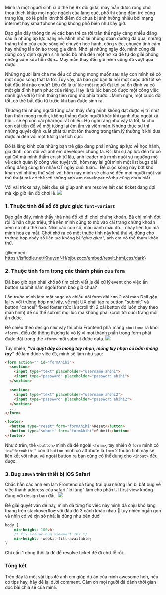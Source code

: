 Mình là một người sinh ra ở thế hệ 9x đời giữa, may mắn được rong chơi thoả thích khắp mọi ngóc ngách của làng quê, phố thị cùng đám trẻ cùng trang lứa, có lẽ phần lớn thời điểm đó chưa bị ảnh hưởng nhiều bởi mạng internet hay smartphone cũng không phổ biến như bây giờ.

Dạo gần đây thông tin về các bạn trẻ xa rời trần thế ngày càng nhiều đằng sau là những áp lực nặng nề. Mình nhớ lại những đoạn đường đã qua, những thăng trầm của cuộc sống về chuyện học hành, công việc, chuyện tình cảm hay những lần ồn ào trong gia đình. Nhớ lại những ngày đó, mình cũng đã đừng có ý định quyên sinh hoặc bỏ nhà đến một nơi xa để tự do giải phóng những cảm xúc hỗn độn... May mắn thay đến giờ mình cũng đã vượt qua được.

Những người làm cha mẹ đều có chung mong muốn sau này con mình sẽ có một cuộc sống thật là tốt.
Tuy vậy, đã bao giờ bạn tự hỏi một cuộc đời tốt sẽ bắt đầu khi nào chưa? Liệu đó là từ lúc một người đạt tới sự ổn định và có một gia đình hạnh phúc của riêng. Hay là từ lúc bạn có được một công việc danh giá với lộ trình thăng tiến rộng mở phía trước... Mình nghĩ, một cuộc đời tốt, có thể bắt đầu từ trước khi bạn được sinh ra.

Thường thì những người từng cảm thấy rằng mình không đạt được vị trí như bản thân mong muốn, không thắng được người khác khi ganh đua ngoài xã hội... sẽ ép con cái phải học rất nhiều. Họ nghĩ rằng như vậy là tốt, là cho con cái tiền đề về một tương lai êm ấm và viên mãn. Nhưng thực sự thì những quyết định xuất phát từ một tổn thương trong tâm lý thường ít khi đưa được ai đến với một tương lai tích cực.

Đó là lăng kính của những bạn trẻ gặp đang phải những áp lực về học hành, gia đình, còn đối với anh em developer chúng ta. Đôi khi sự áp lực đến từ cô gái QA mà mình thầm crush từ lâu, anh leader mà mình nuôi sự ngưỡng mộ về cách quản lý công việc tuyệt vời, hôm nay lại gửi mình một list bugs dài đằng đẵng cùng tin nhắn OT ngày cuối tuần... Để cuộc sống này bớt khô khan với những thứ sách vở, hôm nay mình sẽ chia sẻ đến mọi người một vài thủ thuật mà có thể với những anh em developer cổ thụ cũng chưa biết.

Với vài tricks này, biết đâu sẽ giúp anh em resolve hết các ticket đang đợi mà kịp giờ lên đồ chơi lễ.
![](https://images.viblo.asia/583a53bd-b466-4922-9298-2d21f05a9247.png)

### 1.  Thuộc tính để số đỡ giực giực `font-variant`
Dạo gần đây, mình thấy nhà nhà đổ xô đi chơi chứng khoán. Bà chị mình đợt rồi lỗ hẳn chục triệu, thế nên mình cũng tò mò vào cái trang chứng khoán xem nó như thế nào. Nhìn các con số, màu xanh màu đỏ... nhảy liên tục mà mình hoa cả mắt. Chợt nhớ ra có một thuộc tính này khá thú vị, dùng cho trường hợp nhảy số liên tục không bị *"giực giực"*, anh em có thể tham khảo thử.

{@embed: https://jsfiddle.net/KhuyenNH/pjbuzocx/embed/result,html,css/dark}

### 2. Thuộc tính `form` trong các thành phần của `form`
Đã bao giờ bạn phải khổ sở tìm cách viết js để xử lý event cho việc ấn button submit nằm ngoài form bao giờ chưa?

Lần trước mình làm một page có chiều dài form dài hơn 2 cái màn Dell gộp lại :v với trường hợp như vậy, về mặt UX phải tạo ra button "submit" và button "cancel" fixed footer (tức là scroll thì 2 cái button đó luôn chạy theo màn hình) để có thể submit mọi lúc mà không phải scroll tới cuối trang mới ấn được. 

Để chiều theo design như vậy thì phía Frontend phải mang `<button>` ra khỏi `<form>`, điều đó thông thường là vô lý vì mọi thành phần trong form phải được đặt trong thẻ `<form>` mới submit được data.
![](https://images.viblo.asia/9b5cd6d3-9d72-44ad-ae10-9076379eb875.png)

Tuy nhiên, ***"vỏ quýt dày có móng tay nhọn, móng tay nhọn có bấm móng tay"*** để làm được việc đó, mình sẽ làm như sau:

```html
<form action="" id="formAhihi">
  <section>
    <input type="text" placeholder="username ahihi">
    <input type="password" placeholder="password ahihi">
  </section>

  <section>
    <input type="text" placeholder="username ahihi2">
    <input type="password" placeholder="password ahihi2">
  </section>
  ...
</form>

<footer>
  <button type="reset" form="formAhihi">Reset</button>
  <button type="submit" form="formAhihi">Submit</button>
</footer>
```

Như ở trên, thẻ `<button>` mình đã để ngoài `<form>`, tuy nhiên ở `form` mình có `id="formAhihi"` còn ở `button` mình có attribute là `form` 2 thuộc tính này sẽ liên kết với nhau và ngoài button ra bạn cũng có thể dùng cho `<input>` đều được.
### 3. Bug `100vh` trên thiết bị iOS Safari
Chắc hẳn các anh em làm Frontend đã từng trải qua những lần bị bắt bug về việc thanh address của safari "lơ lửng" làm cho phần UI first view không đúng với design ban đầu.
![](https://images.viblo.asia/e1d2f1a0-8f25-4a31-9da2-b1aaf6b95e18.png)

Để giải quyết vấn đề này, mình đã từng fix việc này mình đã chịu khó lang thang trên stackoverflow với đâu đó 3 cách khác nhau 🤣 tuy nhiên ngắn gọn và nhìn có vẻ xịn sò nhất là dùng như bên dưới
```scss
body {
    min-height: 100vh;
    /* fix issues bug viewport IOS */
    min-height: -webkit-fill-available;
}
```
Chỉ cần 1 dòng thôi là đủ để resolve ticket để đi chơi lễ rồi.

### Tổng kết
Trên đây là một vài tips để anh em giúp dự án của mình awesome hơn, nếu có tips hay, hãy để lại dưới comment. Cảm ơn mọi người đã dành thời gian đọc bài chia sẻ của mình.